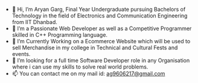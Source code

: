 - 👋 Hi, I’m Aryan Garg, Final Year Undergraduate pursuing Bachelors of Technology in the field of Electronics and Communication Engineering from IIT Dhanbad.
- 👀 I’m a Passionate Web Developer as well as a Competitive Programmer skilled in C++ Programming language.
- 🌱 I’m Currently Working on a Ecommerce Website which will be used to sell Merchandise in my college in Technical and Cultural Fests and events.
- 💞️ I’m looking for a full time Software Developer role in any Organisation where i can use my skills to solve real world problems.
- 📫 You can contact me on my mail id: ag9606217@gmail.com


